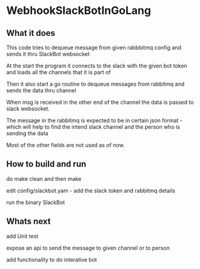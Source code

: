 # WebhookSlackBotInGoLang
## What it does
This code tries to dequeue message from given rabbbitmq config and sends it thru SlackBot websocket

At the start the program it connects to the slack with the given bot token and loads all the channels that it is part of

Then it also start a go routine to dequeue messages from rabbitmq and sends the data thru channel

When msg is received in the other end of the channel the data is passed to slack websocket.

The message in the rabbitmq is expected to be in certain json format - which will help to find the intend slack channel and the person who is sending the data

Most of the other fields are not used as of now. 

## How to build and run
do make clean and then make 

edit config/slackbot.yam - add the slack token and rabbitmq details

run the binary SlackBot

## Whats next
add Unit test

expose an api to send the message to given channel or to person

add functionality to do interative bot
